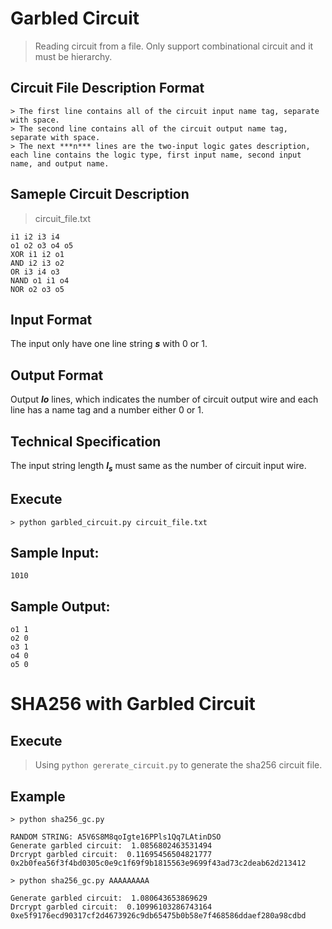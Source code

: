 # **Garbled Circuit**

> Reading circuit from a file. Only support combinational circuit and it must be hierarchy.

## Circuit File Description Format
```
> The first line contains all of the circuit input name tag, separate with space.  
> The second line contains all of the circuit output name tag, separate with space.  
> The next ***n*** lines are the two-input logic gates description, each line contains the logic type, first input name, second input name, and output name.
```

## Sameple Circuit Description
> circuit_file.txt
```
i1 i2 i3 i4
o1 o2 o3 o4 o5
XOR i1 i2 o1
AND i2 i3 o2
OR i3 i4 o3
NAND o1 i1 o4
NOR o2 o3 o5
```

## Input Format
The input only have one line string ***s*** with 0 or 1. 

## Output Format
Output ***lo*** lines, which indicates the number of circuit output wire and each line has a name tag and a number either 0 or 1.

## Technical Specification
The input string length ***l<sub>s</sub>*** must same as the number of circuit input wire.

## Execute
```
> python garbled_circuit.py circuit_file.txt
```

## Sample Input:
```
1010
```

## Sample Output:
```
o1 1
o2 0
o3 1
o4 0
o5 0
```

# SHA256 with Garbled Circuit

## Execute
> Using `python gererate_circuit.py` to generate the sha256 circuit file.

## Example
```
> python sha256_gc.py

RANDOM STRING: A5V6S8M8qoIgte16PPls1Qq7LAtinDSO
Generate garbled circuit:  1.0856802463531494
Drcrypt garbled circuit:  0.11695456504821777
0x2b0fea56f3f4bd0305c0e9c1f69f9b1815563e9699f43ad73c2deab62d213412
```
```
> python sha256_gc.py AAAAAAAAA

Generate garbled circuit:  1.080643653869629
Drcrypt garbled circuit:  0.10996103286743164
0xe5f9176ecd90317cf2d4673926c9db65475b0b58e7f468586ddaef280a98cdbd
```
